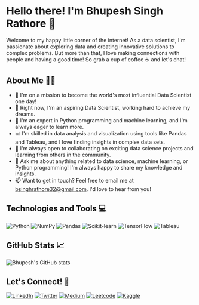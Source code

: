 # Hello there! I'm Bhupesh Singh Rathore 🌟

Welcome to my happy little corner of the internet! As a data scientist, I'm passionate about exploring data and creating innovative solutions to complex problems. But more than that, I love making connections with people and having a good time! So grab a cup of coffee ☕ and let's chat!

## About Me 👨‍💻

- 🚀 I'm on a mission to become the world's most influential Data Scientist one day!
- 💫 Right now, I'm an aspiring Data Scientist, working hard to achieve my dreams.
- 🐍 I'm an expert in Python programming and machine learning, and I'm always eager to learn more.
- 📊 I'm skilled in data analysis and visualization using tools like Pandas and Tableau, and I love finding insights in complex data sets.
- 🤝 I'm always open to collaborating on exciting data science projects and learning from others in the community.
- 💬 Ask me about anything related to data science, machine learning, or Python programming! I'm always happy to share my knowledge and insights.
- 📫 Want to get in touch? Feel free to email me at bsinghrathore32@gmail.com. I'd love to hear from you!

## Technologies and Tools 💻

![Python](https://img.shields.io/badge/Python-3776AB?style=for-the-badge&logo=python&logoColor=white)
![NumPy](https://img.shields.io/badge/NumPy-013243?style=for-the-badge&logo=numpy&logoColor=white)
![Pandas](https://img.shields.io/badge/Pandas-150458?style=for-the-badge&logo=pandas&logoColor=white)
![Scikit-learn](https://img.shields.io/badge/Scikit_Learn-F7931E?style=for-the-badge&logo=scikit-learn&logoColor=white)
![TensorFlow](https://img.shields.io/badge/TensorFlow-FF6F00?style=for-the-badge&logo=tensorflow&logoColor=white)
![Tableau](https://img.shields.io/badge/Tableau-E97627?style=for-the-badge&logo=tableau&logoColor=white)

## GitHub Stats 📈

![Bhupesh's GitHub stats](https://github-readme-stats.vercel.app/api?username=BhupeshRathore07&show_icons=true&theme=radical)

## Let's Connect! 🤝

[![LinkedIn](https://img.shields.io/badge/LinkedIn-0077B5?style=for-the-badge&logo=linkedin&logoColor=white)](https://www.linkedin.com/in/bhupeshrathore/)
[![Twitter](https://img.shields.io/badge/Twitter-1DA1F2?style=for-the-badge&logo=twitter&logoColor=white)](https://twitter.com/your-twitter-profile/)
[![Medium](https://img.shields.io/badge/Medium-12100E?style=for-the-badge&logo=medium&logoColor=white)](https://medium.com/@bsinghrathore32)
[![Leetcode](https://img.shields.io/badge/Leetcode-FFA116?style=for-the-badge&logo=leetcode&logoColor=white)](https://leetcode.com/bsinghrathore32/)
[![Kaggle](https://img.shields.io/badge/Kaggle-20BEFF?style=for-the-badge&logo=kaggle&logoColor=white)](https://www.kaggle.com/bhupeshsinghrathore)

